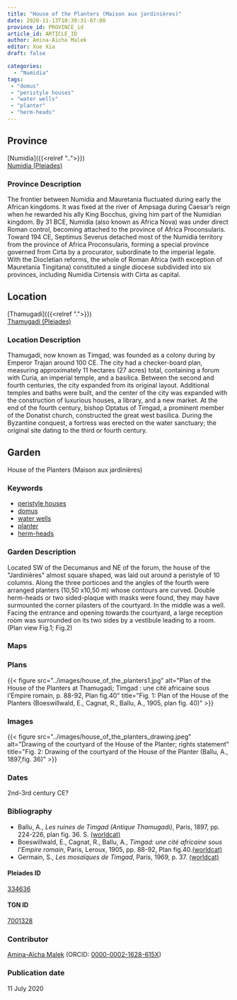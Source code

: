 ```yaml
---
title: "House of the Planters (Maison aux jardinières)"
date: 2020-11-13T10:39:31-07:00
province_id: PROVINCE_id
article_id: ARTICLE_ID
author: Amina-Aïcha Malek
editor: Xue Xia
draft: false

categories:
  - "Numidia"
tags:
 - "domus"
 - "peristyle houses"
 - "water wells"
 - "planter"
 - "herm-heads"
---
```


## Province
[Numidia]({{<relref "..">}}) \
[Numidia (Pleiades)](https://pleiades.stoa.org/places/981539)

### Province Description

The frontier between Numidia and Mauretania fluctuated during early the African kingdoms. It was fixed at the river of Ampsaga during Caesar’s reign when he rewarded his ally King Bocchus, giving him part of the Numidian kingdom. By 31 BCE, Numidia (also known as Africa Nova) was under direct Roman control, becoming attached to the province of Africa Proconsularis. Toward 194 CE, Septimus Severus detached most of the Numidia territory from the province of Africa Proconsularis, forming a special province governed from Cirta by a procurator, subordinate to the imperial legate. With the Diocletian reforms, the whole of Roman Africa (with exception of Mauretania Tingitana) constituted a single diocese subdivided into six provinces, including Numidia Cirtensis with Cirta as capital.

## Location

[Thamugadi]({{<relref ".">}}) \
[Thamugadi (Pleiades)](https://pleiades.stoa.org/places/334636)

### Location Description

Thamugadi, now known as Timgad, was founded as a colony during by Emperor Trajan around 100 CE. The city had a checker-board plan, measuring approximately 11 hectares (27 acres) total, containing a forum with Curia, an imperial temple, and a basilica. Between the second and fourth centuries, the city expanded from its original layout. Additional temples and baths were built, and the center of the city was expanded with the construction of luxurious houses, a library, and a new market. At the end of the fourth century, bishop Optatus of Timgad, a prominent member of the Donatist church, constructed the great west basilica. During the Byzantine conquest, a fortress was erected on the water sanctuary; the original site dating to the third or fourth century.


<!-- LEAVE THIS BLANK FOR NOW -->

<!--## Sublocation-->

<!--
[AREA WITHIN LOCATION, LIKE “PALATINE HILL”](GEOREFERENCE LINK)
A sublocation is any area larger than an individual garden, but located within a location. I would always try to include a link to a controlled vocabulary here if possible. This ID may well be different from the Garden ID, e.g., Pompeii versus a Garden in one of the houses which has its own Pleiades ID.
-->

<!--### Sublocation Description-->

<!-- DESCRIPTION -->

## Garden
House of the Planters (Maison aux jardinières)

### Keywords
- [peristyle houses](http://vocab.getty.edu/page/aat/300005452)
- [domus](http://vocab.getty.edu/page/aat/300005506)
- [water wells](http://vocab.getty.edu/page/aat/300152327)
- [planter](#)
- [herm-heads](#)

### Garden Description
 Located SW of the Decumanus and NE of the forum, the house of the "Jardinières" almost square shaped, was laid out around a peristyle of 10 columns. Along the three porticoes and the angles of the fourth were arranged planters (10,50 x10,50 m) whose contours are curved. Double herm-heads or two sided-plaque with masks were found, they may have surmounted the corner pilasters of the courtyard. In the middle was a well. Facing the entrance and opening towards the courtyard, a large reception room was surrounded on its two sides by a vestibule leading to a room. (Plan view Fig.1; Fig.2)


### Maps

<!--
{{< figure src="IMG_URL" alt="ALT_TEXT" title="CAPTION" >}}
-->

### Plans
{{< figure src="../images/house_of_the_planters1.jpg" alt="Plan of the House of the Planters at Thamugadi; Timgad : une cité africaine sous l'Empire romain, p. 88-92, Plan fig.40" title="Fig. 1: Plan of the House of the Planters (Boeswillwald, E., Cagnat, R., Ballu, A., 1905, plan fig. 40)" >}}
<!--
{{< figure src="IMG_URL" alt="ALT_TEXT" title="CAPTION" >}}
-->

### Images
{{< figure src="../images/house_of_the_planters_drawing.jpeg" alt="Drawing of the courtyard of the House of the Planter; rights statement" title="Fig. 2: Drawing of the courtyard of the House of the Planter (Ballu, A., 1897,fig. 36)" >}}

<!--{{< figure src="../images/#" alt="Photographic view of the courtyard of the House of the Planters (WFJ) at Thamugadi; rights statement" title="Fig. 3 Photographic view of the courtyard of the House of the Planters (WFJ). (Rights statement)" >}}
-->
<!--
{{< figure src="IMG_URL" alt="ALT_TEXT" title="CAPTION" >}}
-->

### Dates
2nd-3rd century CE?

### Bibliography
*  Ballu, A., *Les ruines de Timgad (Antique Thamugadi)*, Paris, 1897, pp. 224-226, plan fig. 36. S. [(worldcat)](http://www.worldcat.org/oclc/1055093825)
*  Boeswillwald, E., Cagnat, R., Ballu, A.,  *Timgad: une cité africaine sous l'Empire romain*, Paris, Leroux, 1905, pp. 88-92, Plan fig.40.[(worldcat)](http://www.worldcat.org/oclc/156040038)
*  Germain, S., *Les mosaïques de Timgad*, Paris, 1969, p. 37. [(worldcat)](http://www.worldcat.org/oclc/643640586)

<!--#### Periodo ID-->

<!-- [PERIODO_ID](https://pleiades.stoa.org/places/PLEIADES_ID) -->

#### Pleiades ID

[334636](https://pleiades.stoa.org/places/334636)

#### TGN ID
[7001328](http://vocab.getty.edu/page/tgn/7001328)

### Contributor
[Amina-Aïcha Malek](link) (ORCID: [0000-0002-1628-615X](https://orcid.org/0000-0002-1628-615X))

### Publication date
11 July 2020

<!--### Related articles-->

<!-- Links to other related articles. Leave blank for now -->
